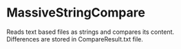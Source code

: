# MassiveStringCompare

Reads text based files as strings and compares its content.<br>
Differences are stored in CompareResult.txt file. 
